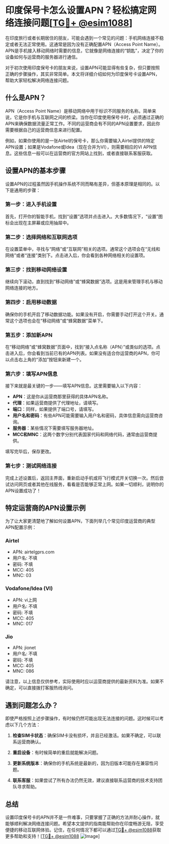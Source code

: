 # 印度保号卡怎么设置APN？轻松搞定网络连接问题[[TG💪+ @esim1088](https://t.me/s/esim1088)]

在印度旅行或者长期居住的朋友，可能会遇到一个常见的问题：手机网络连接不稳定或者无法正常使用。这通常是因为没有正确配置APN（Access Point Name）。APN是手机接入移动网络时需要的信息，它就像是网络连接的“钥匙”，决定了你的设备如何与运营商的服务器进行通信。

对于初次使用印度保号卡的朋友来说，设置APN可能显得有些复杂，但只要按照正确的步骤操作，其实非常简单。本文将详细介绍如何为印度保号卡设置APN，帮助大家轻松解决网络连接问题。

## 什么是APN？

APN（Access Point Name）是移动网络中用于标识不同服务的名称。简单来说，它是你手机与互联网之间的桥梁。当你在印度使用保号卡时，必须通过正确的APN来确保数据流量正常工作。不同的运营商会有不同的APN设置要求，因此你需要根据自己的运营商信息来进行配置。

例如，如果你使用的是一张Airtel的保号卡，那么你需要输入Airtel提供的特定APN设置；如果是Vodafone或Idea（现在合并为VI），则需要相应的VI APN信息。这些信息一般可以在运营商的官方网站上找到，或者直接联系客服获取。

## 设置APN的基本步骤

设置APN的过程虽然因手机操作系统不同而略有差异，但基本原理是相同的。以下是通用的步骤：

### 第一步：进入手机设置
首先，打开你的智能手机，找到“设置”选项并点击进入。大多数情况下，“设置”图标会出现在主屏幕或应用抽屉中。

### 第二步：选择网络和互联网选项
在设置菜单中，寻找与“网络”或“互联网”相关的选项。通常这个选项会在“无线和网络”或者“连接”类别下。点击进入后，你会看到各种网络相关的设置项。

### 第三步：找到移动网络设置
继续向下滚动，直到找到“移动网络”或“蜂窝数据”选项。这是用来管理手机与移动网络连接的地方。

### 第四步：启用移动数据
确保你的手机开启了移动数据功能。如果没有开启，你需要手动打开这个开关。通常这个选项也会在“移动网络”或“蜂窝数据”菜单下。

### 第五步：添加新APN
在“移动网络”或“蜂窝数据”页面中，找到“接入点名称（APN）”或类似的选项。点击进入后，你会看到当前已有的APN列表。如果没有适合你运营商的APN，你可以点击右上角的“添加”按钮来新建一个。

### 第六步：填写APN信息
接下来就是最关键的一步——填写APN信息。这里需要输入以下内容：
- **APN**：这是你从运营商那里获得的具体APN名称。
- **代理**：如果运营商提供了代理地址，请填写。
- **端口**：同样，如果提供了端口号，请填写。
- **用户名和密码**：有些APN可能需要输入用户名和密码，具体信息需向运营商咨询。
- **服务器**：某些情况下需要填写服务器地址。
- **MCC和MNC**：这两个数字分别代表国家代码和网络代码，通常由运营商提供。

填写完毕后，保存更改。

### 第七步：测试网络连接
完成上述设置后，返回主界面，重新启动手机或将飞行模式开关切换一次。然后尝试访问网页或者其他在线服务，看看是否能够正常上网。如果一切顺利，说明你的APN设置成功了！

## 特定运营商的APN设置示例

为了让大家更清楚地了解如何设置APN，下面列举几个常见印度运营商的典型APN配置示例：

### Airtel
- APN: airtelgprs.com
- 用户名: 不填
- 密码: 不填
- MCC: 405
- MNC: 03

### Vodafone/Idea (VI)
- APN: vi上网
- 用户名: 不填
- 密码: 不填
- MCC: 405
- MNC: 017

### Jio
- APN: jionet
- 用户名: 不填
- 密码: 不填
- MCC: 405
- MNC: 086

请注意，以上信息仅供参考，实际使用时应以运营商提供的最新资料为准。如果不确定，可以直接拨打客服热线询问。

## 遇到问题怎么办？

即使严格按照上述步骤操作，有时候仍然可能出现无法连接的问题。这时候可以考虑以下几个方法：

1. **检查SIM卡状态**：确保SIM卡没有损坏，并且已经激活。如果不确定，可以联系运营商确认。
   
2. **重启设备**：有时候简单的重启就能解决问题。

3. **更新系统版本**：确保你的手机系统是最新的，因为旧版本可能存在兼容性问题。

4. **联系客服**：如果尝试了所有办法仍然无效，建议直接联系运营商的技术支持团队寻求帮助。

## 总结

设置印度保号卡的APN并不是一件难事，只要掌握了正确的方法并耐心操作，就能够顺利解决网络连接问题。希望本文提供的指南能帮助你在印度畅游无阻，享受便捷的移动互联网体验。记住，在任何情况下都可以通过[TG💪+ @esim1088](https://t.me/s/esim1088)获取更多帮助和支持！[[TG💪+ @esim1088](https://t.me/s/esim1088) ![Image](https://i.postimg.cc/4NQfJmqS/Snipaste-2025-05-13-00-14-12.png)]